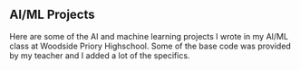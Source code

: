 ## AI/ML Projects
Here are some of the AI and machine learning projects I wrote in my AI/ML class at Woodside Priory Highschool. Some of the base code was provided by my teacher and I added a lot of the specifics. 
